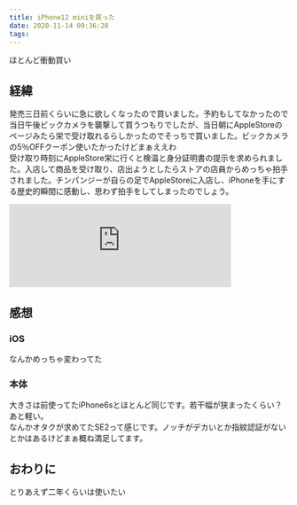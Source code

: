 ```yaml
---
title: iPhone12 miniを買った
date: 2020-11-14 09:36:28
tags:
---
```

ほとんど衝動買い
<!-- more -->
<!-- toc -->

## 経緯
発売三日前くらいに急に欲しくなったので買いました。予約もしてなかったので当日午後ビックカメラを襲撃して買うつもりでしたが、当日朝にAppleStoreのページみたら栄で受け取れるらしかったのでそっちで買いました。ビックカメラの5％OFFクーポン使いたかったけどまぁええわ
<br>受け取り時刻にAppleStore栄に行くと検温と身分証明書の提示を求められました。入店して商品を受け取り、店出ようとしたらストアの店員からめっちゃ拍手されました。チンパンジーが自らの足でAppleStoreに入店し、iPhoneを手にする歴史的瞬間に感動し、思わず拍手をしてしまったのでしょう。

<iframe src="https://mstdn.maud.io/@w_jb_/105202170670825284/embed" class="mastodon-embed" style="max-width: 100%; border: 0" width="400" allowfullscreen="allowfullscreen"></iframe><script src="https://mstdn.maud.io/embed.js" async="async"></script>

## 感想
### iOS
なんかめっちゃ変わってた

### 本体
大きさは前使ってたiPhone6sとほとんど同じです。若干幅が狭まったくらい？あと軽い。
<br>なんかオタクが求めてたSE2って感じです。ノッチがデカいとか指紋認証がないとかはあるけどまぁ概ね満足してます。

## おわりに
とりあえず二年くらいは使いたい